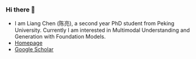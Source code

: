 ### Hi there 👋

- I am Liang Chen (陈亮), a second year PhD student from Peking University. Currently I am interested in Multimodal Understanding and Generation with Foundation Models.
- [Homepage](https://chenllliang.github.io/about/?version=23422)
- [Google Scholar](https://scholar.google.com/citations?user=lMKPaTYAAAAJ&hl=en)


